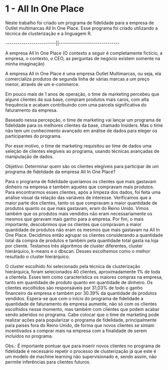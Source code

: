 # 1 - All In One Place
Neste trabalho foi criado um programa de fidelidade para a empresa de Outlet multimarcas All In One Place. Esse programa foi criado utilizando a técnica de clusterização e a linguagem R.

-------------------------||------------------------------

A empresa All In One Place
(O contexto a seguir é completamente fictício, a empresa, o contexto, o CEO, as perguntas de negócio existem somente na minha imaginação)

A empresa All in One Place é uma empresa Outlet Multimarcas, ou seja, ela comercializa produtos de segunda linha de várias marcas a um preço menor, através de um e-commerce.

Em pouco mais de 1 anos de operação, o time de marketing percebeu que alguns clientes da sua base, compram produtos mais caros, com alta frequência e acabam contribuindo com uma parcela significativa do faturamento da empresa.

Baseado nessa percepção, o time de marketing vai lançar um programa de fidelidade para os melhores clientes da base, chamado Insiders. Mas o time não tem um conhecimento avançado em análise de dados para eleger os participantes do programa.

Por esse motivo, o time de marketing requisitou ao time de dados uma seleção de clientes elegíveis ao programa, usando técnicas avançadas de manipulação de dados.

Objetivo: Determinar quem são os clientes elegíveis para participar de um programa de fidelidade da empresa All In One Place?

Para o programa de fidelidade queríamos os clientes que mais gastavam dinheiro na empresa e também aqueles que compravam mais produtos. Para encontrarmos esses clientes, após a limpeza dos dados, foi feita uma análise visual da relação das variáveis de interesse. Verificamos que a maior parte dos clientes, tanto os que compravam a maior quantidade de produtos quanto os que mais gastavam, eram do Reino Unido. Vimos também que os produtos mais vendidos não eram necessariamente os mesmos que geravam mais ganho para a empresa. Por fim, o mais importante, descobrimos que os clientes que compravam a maior quantidade de produtos não eram os mesmos que mais gastavam na All In One Place. Decidimos então agrupar os clientes considerando a quantidade total da compra de produtos e também pela quantidade total gasta na loja por cliente. Testamos três algoritmos de cluster diferentes, cluster hierárquico, k-means e o dbscan. Desses escolhemos como o melhor resultado o cluster hierárquico.

O cluster escolhido foi selecionado pela técnica de clusterização hierárquica, foram selecionados 40 clientes, aproximadamente 1% de toda a clientela. Esses tem como característica os maiores compras na empresa, tanto em quantidade de produto quanto em quantidade de dinheiro. Os clientes escolhidos são responsáveis por 31,03% de todo o ganho financeiro da empresa e também por 30.39% da quantidade de produtos vendidos. Espera-se que com o início do programa de fidelidade a quantidade de faturamento da empresa aumente, não só com os clientes escolhidos nesse momento, mas também com clientes que podem acabar sendo aderidos no programa.
Cabe colocar que o time de marketing pode realizar ações para popularizar o programa de fidelidade, principalmente para países fora do Reino Unido, de forma que novos clientes se sintam incentivados a comprar mais na empresa com a finalidade de serem incluidos no programa.

Obs.: É importante pontuar que para inserir novos clientes no programa de fidelidade é necessário repetir o processo de clusterização já que este é um modelo de machine learning não supervisionado e, sendo assim, não permite inferências para clientes futuros.
